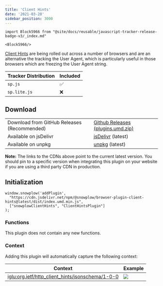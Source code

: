 ```yaml
---
title: 'Client Hints'
date: '2021-03-28'
sidebar_position: 3000
---
```


```mdx-code-block
import Block5966 from "@site/docs/reusable/javascript-tracker-release-badge-v3/_index.md"

<Block5966/>
```

[Client Hints](https://www.chromium.org/updates/ua-ch) are being rolled out across a number of browsers and are an alternative the tracking the User Agent, which is particularly useful in those browsers which are freezing the User Agent string.

| Tracker Distribution | Included |
| -------------------- | -------- |
| `sp.js`              | ✅       |
| `sp.lite.js`         | ❌       |

## Download

<table class="has-fixed-layout"><tbody><tr><td>Download from GitHub Releases (Recommended)</td><td><a href="https://github.com/snowplow/snowplow-javascript-tracker/releases" target="_blank" rel="noreferrer noopener">Github Releases (plugins.umd.zip)</a></td></tr><tr><td>Available on jsDelivr</td><td><a href="https://cdn.jsdelivr.net/npm/@snowplow/browser-plugin-client-hints@latest/dist/index.umd.min.js" target="_blank" rel="noreferrer noopener">jsDelivr</a> (latest)</td></tr><tr><td>Available on unpkg</td><td><a href="https://unpkg.com/@snowplow/browser-plugin-client-hints@latest/dist/index.umd.min.js" target="_blank" rel="noreferrer noopener">unpkg</a> (latest)</td></tr></tbody></table>

**Note:** The links to the CDNs above point to the current latest version. You should pin to a specific version when integrating this plugin on your website if you are using a third party CDN in production.

## Initialization

```
window.snowplow('addPlugin',
  "https://cdn.jsdelivr.net/npm/@snowplow/browser-plugin-client-hints@latest/dist/index.umd.min.js",
  ["snowplowClientHints", "ClientHintsPlugin"]
);
```

### Functions

This plugin does not contain any new functions.

### Context

Adding this plugin will automatically capture the following context:

| Context                                                                                         | Example                                           |
| ----------------------------------------------------------------------------------------------- | ------------------------------------------------- |
| [iglu:org.ietf/http_client_hints/jsonschema/1-0-0](org.ietf/http_client_hints/jsonschema/1-0-0) | ![](images/Screenshot-2021-03-28-at-19.58.43.png) |
